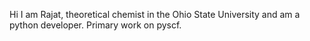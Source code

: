 Hi I am Rajat, theoretical chemist in the Ohio State University and am a python developer. Primary work on pyscf. 

<!---
Rajatshubhro/Rajatshubhro is a ✨ special ✨ repository because its `README.md` (this file) appears on your GitHub profile.
You can click the Preview link to take a look at your changes.
--->
